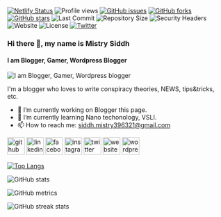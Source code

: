 [![Netlify Status](https://api.netlify.com/api/v1/badges/5b116972-923c-4ad3-a0fa-f42f8c2c9934/deploy-status)](https://app.netlify.com/sites/mistrysiddh/deploys) ![Profile views](https://gpvc.arturio.dev/mrfoxie) [![GitHub issues](https://img.shields.io/github/issues/mrfoxie/mistrysiddh)](https://github.com/mrfoxie/mistrysiddh/issues) [![GitHub forks](https://img.shields.io/github/forks/mrfoxie/mistrysiddh)](https://github.com/mrfoxie/mistrysiddh/network) [![GitHub stars](https://img.shields.io/github/stars/mrfoxie/mistrysiddh)](https://github.com/mrfoxie/mistrysiddh/stargazers) ![Last Commit](https://img.shields.io/github/last-commit/mrfoxie/mistrysiddh) ![Repository Size](https://img.shields.io/github/repo-size/mrfoxie/mistrysiddh) ![Security Headers](https://img.shields.io/security-headers?url=https%3A%2F%2Fmistrysiddh.tk) ![Website](https://img.shields.io/website?url=https%3A%2F%2Fwww.mistrysiddh.tk) ![License](https://img.shields.io/github/license/mrfoxie/mistrysiddh) [![Twitter](https://img.shields.io/twitter/url?style=social&url=https%3A%2F%2Ftwitter.com%2FHacking_Tiger)](https://twitter.com/intent/tweet?text=Wow:&url=https%3A%2F%2Fgithub.com%2Fmrfoxie%2Fmistrysiddh)

### Hi there 👋, my name is Mistry Siddh
#### I am Blogger, Gamer, Wordpress Blogger
![I am Blogger, Gamer, Wordpress blogger](https://www.mistrysiddh.tk/images/whoami/Banner.png)

I'm a blogger who loves to write conspiracy theories, NEWS, tips&tricks, etc.

- 🔭 I’m currently working on Blogger this page. 
- 🌱 I’m currently learning Nano techonology, VSLI. 
- 📫 How to reach me: siddh.mistry396321@gmail.com 


[<img src='https://cdn.jsdelivr.net/npm/simple-icons@3.0.1/icons/github.svg' alt='github' height='40'>](https://github.com/mrfoxie)  [<img src='https://cdn.jsdelivr.net/npm/simple-icons@3.0.1/icons/linkedin.svg' alt='linkedin' height='40'>](https://www.linkedin.com/in/siddhmistry/)  [<img src='https://cdn.jsdelivr.net/npm/simple-icons@3.0.1/icons/facebook.svg' alt='facebook' height='40'>](https://www.facebook.com/tigersid1997)  [<img src='https://cdn.jsdelivr.net/npm/simple-icons@3.0.1/icons/instagram.svg' alt='instagram' height='40'>](https://www.instagram.com/mistrysiddh/)  [<img src='https://cdn.jsdelivr.net/npm/simple-icons@3.0.1/icons/twitter.svg' alt='twitter' height='40'>](https://twitter.com/Hacking_Tiger)  [<img src='https://cdn.jsdelivr.net/npm/simple-icons@3.0.1/icons/icloud.svg' alt='website' height='40'>](https://mistrysiddh.tk)  [<img src='https://cdn.jsdelivr.net/npm/simple-icons@3.0.1/icons/wordpress.svg' alt='wordpress' height='40'>](https://hackeridiot.com)  

[![Top Langs](https://github-readme-stats.vercel.app/api/top-langs/?username=mrfoxie)](https://github.com/anuraghazra/github-readme-stats)

![GitHub stats](https://github-readme-stats.vercel.app/api?username=mrfoxie&show_icons=true&count_private=true)  

![GitHub metrics](https://metrics.lecoq.io/mrfoxie)  

![GitHub streak stats](https://github-readme-streak-stats.herokuapp.com/?user=mrfoxie)  
